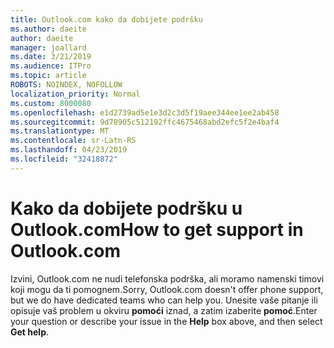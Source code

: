 ```yaml
---
title: Outlook.com kako da dobijete podršku
ms.author: daeite
author: daeite
manager: joallard
ms.date: 3/21/2019
ms.audience: ITPro
ms.topic: article
ROBOTS: NOINDEX, NOFOLLOW
localization_priority: Normal
ms.custom: 8000080
ms.openlocfilehash: e1d2739ad5e1e3d2c3d5f19aee344ee1ee2ab458
ms.sourcegitcommit: 9d78905c512192ffc4675468abd2efc5f2e4baf4
ms.translationtype: MT
ms.contentlocale: sr-Latn-RS
ms.lasthandoff: 04/23/2019
ms.locfileid: "32418872"
---
```

# <a name="how-to-get-support-in-outlookcom"></a><span data-ttu-id="91798-102">Kako da dobijete podršku u Outlook.com</span><span class="sxs-lookup"><span data-stu-id="91798-102">How to get support in Outlook.com</span></span>

<span data-ttu-id="91798-103">Izvini, Outlook.com ne nudi telefonska podrška, ali moramo namenski timovi koji mogu da ti pomognem.</span><span class="sxs-lookup"><span data-stu-id="91798-103">Sorry, Outlook.com doesn't offer phone support, but we do have dedicated teams who can help you.</span></span>
<span data-ttu-id="91798-104">Unesite vaše pitanje ili opisuje vaš problem u okviru **pomoći** iznad, a zatim izaberite **pomoć**.</span><span class="sxs-lookup"><span data-stu-id="91798-104">Enter your question or describe your issue in the **Help** box above, and then select **Get help**.</span></span>


